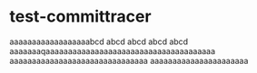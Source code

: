 # test-committracer
aaaaaaaaaaaaaaaaaabcd abcd abcd abcd abcd
aaaaaaaqaaaaaaaaaaaaaaaaaaaaaaaaaaaaaaaaaaaaaa
aaaaaaaaaaaaaaaaaaaaaaaaaaaaaaa
aaaaaaaaaaaaaaaaaaaaaa
